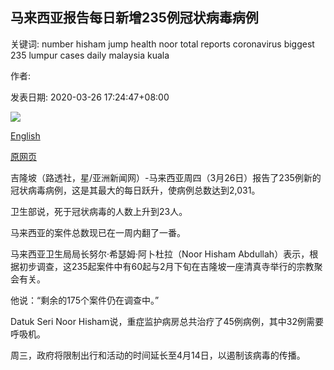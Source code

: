 ## 马来西亚报告每日新增235例冠状病毒病例

关键词: number hisham jump health noor total reports coronavirus biggest 235 lumpur cases daily malaysia kuala

作者: 

发表日期: 2020-03-26 17:24:47+08:00

![](https://www.straitstimes.com/sites/default/files/styles/x_large/public/articles/2020/03/26/yq-mycov-26032020.jpg?itok=TJFCuoP7)

[English](Malaysia%20reports%20235%20new%20coronavirus%20cases%20in%20biggest%20daily%20jump.md)

[原网页](https://www.straitstimes.com/asia/se-asia/malaysia-reports-235-new-coronavirus-cases-in-biggest-daily-jump)

吉隆坡（路透社，星/亚洲新闻网）-马来西亚周四（3月26日）报告了235例新的冠状病毒病例，这是其最大的每日跃升，使病例总数达到2,031。

卫生部说，死于冠状病毒的人数上升到23人。

马来西亚的案件总数现已在一周内翻了一番。

马来西亚卫生局局长努尔·希瑟姆·阿卜杜拉（Noor Hisham Abdullah）表示，根据初步调查，这235起案件中有60起与2月下旬在吉隆坡一座清真寺举行的宗教聚会有关。

他说：“剩余的175个案件仍在调查中。”

Datuk Seri Noor Hisham说，重症监护病房总共治疗了45例病例，其中32例需要呼吸机。

周三，政府将限制出行和活动的时间延长至4月14日，以遏制该病毒的传播。